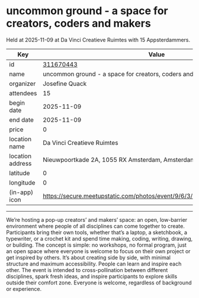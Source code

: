 # uncommon ground - a space for creators, coders and makers
Held at 2025-11-09 at Da Vinci Creatieve Ruimtes with 15 Appsterdammers.
        
|Key|Value
|---|---|
|id|[311670443](https://www.meetup.com/appsterdam/events/311670443/)|
|name|uncommon ground - a space for creators, coders and makers|
|organizer|Josefine Quack|
|attendees|15|
|begin date|2025-11-09|
|end date|2025-11-09|
|price|0|
|location name|Da Vinci Creatieve Ruimtes|
|location address|Nieuwpoortkade 2A, 1055 RX Amsterdam, Amsterdam|
|latitude|0|
|longitude|0|
|(in-app) icon|https://secure.meetupstatic.com/photos/event/9/6/3/4/highres_518678452.jpeg|

---

We’re hosting a pop-up creators’ and makers’ space: an open, low-barrier environment where people of all disciplines can come together to create. Participants bring their own tools, whether that’s a laptop, a sketchbook, a typewriter, or a crochet kit and spend time making, coding, writing, drawing, or building.
The concept is simple: no workshops, no formal program, just an open space where everyone is welcome to focus on their own project or get inspired by others. It’s about creating side by side, with minimal structure and maximum accessibility.
People can learn and inspire each other.
The event is intended to cross-pollination between different disciplines, spark fresh ideas, and inspire participants to explore skills outside their comfort zone.
Everyone is welcome, regardless of background or experience.
